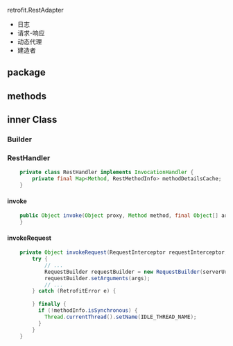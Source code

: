 retrofit.RestAdapter

- 日志
- 请求-响应
- 动态代理
- 建造者

## package

## methods

## inner Class
### Builder 
### RestHandler
```java
    private class RestHandler implements InvocationHandler {
        private final Map<Method, RestMethodInfo> methodDetailsCache;
    }
```
#### invoke
```java
    public Object invoke(Object proxy, Method method, final Object[] args)
    }
```

#### invokeRequest
```java
    private Object invokeRequest(RequestInterceptor requestInterceptor, RestMethodInfo methodInfo, Object[] args) {
        try {
            // ...
            RequestBuilder requestBuilder = new RequestBuilder(serverUrl, methodInfo, converter);
            requestBuilder.setArguments(args);
            // ...
        } catch (RetrofitError e) {
            
        } finally {
          if (!methodInfo.isSynchronous) {
            Thread.currentThread().setName(IDLE_THREAD_NAME);
          }
        }
    }
```
